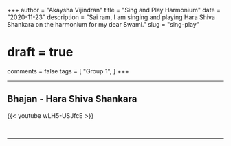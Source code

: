 +++
author = "Akaysha Vijindran"
title = "Sing and Play Harmonium"
date = "2020-11-23"
description = "Sai ram, I am singing and playing Hara Shiva Shankara on the harmonium for my dear Swami."
slug = "sing-play"
# draft = true
comments = false
tags = [
    "Group 1",
]
+++

---

## Bhajan - Hara Shiva Shankara

{{< youtube wLH5-USJfcE >}}

<br>

---
